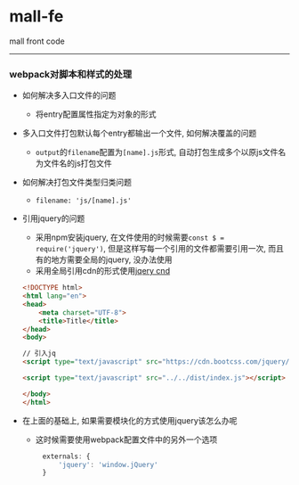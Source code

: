 # mall-fe
mall front code

---

### webpack对脚本和样式的处理

* 如何解决多入口文件的问题
  * 将entry配置属性指定为对象的形式
* 多入口文件打包默认每个entry都输出一个文件, 如何解决覆盖的问题
  * ```output```的```filename```配置为```[name].js```形式, 自动打包生成多个以原js文件名为文件名的js打包文件
* 如何解决打包文件类型归类问题
  * ```filename: 'js/[name].js'```
* 引用jquery的问题
  * 采用npm安装jquery, 在文件使用的时候需要```const $ = require('jquery')```, 但是这样写每一个引用的文件都需要引用一次, 而且有的地方需要全局的jquery, 没办法使用
  * 采用全局引用cdn的形式使用[jqery cnd](http://www.bootcdn.cn/jquery)

  ```html
  <!DOCTYPE html>
  <html lang="en">
  <head>
      <meta charset="UTF-8">
      <title>Title</title>
  </head>
  <body>

  // 引入jq
  <script type="text/javascript" src="https://cdn.bootcss.com/jquery/1.11.3/jquery.min.js"></script>

  <script type="text/javascript" src="../../dist/index.js"></script>

  </body>
  </html>
  ```

 * 在上面的基础上, 如果需要模块化的方式使用jquery该怎么办呢
   * 这时候需要使用webpack配置文件中的另外一个选项

   ```javascript
        externals: {
            'jquery': 'window.jQuery'
        }
   ```